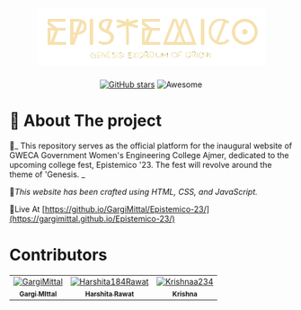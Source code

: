 
<h1 align="center">
  <a href="https://github.com/GargiMittal/Epistemico-23">
    <img src="https://github.com/GargiMittal/Epistemico-23/blob/main/images/EPIS_text.png">
  </a>
</h1>

<p align="center">
<a href="https://github.com/GargiMittal/Epistemico-23/stargazers"><img alt="GitHub stars" src="https://img.shields.io/github/stars/GargiMittal/Epistemico-23.svg"></a>
<a><img alt="Awesome" src="https://awesome.re/badge-flat2.svg"></a>
</p>

# 💭 About The project 

💠_ This repository serves as the official platform for the inaugural website of GWECA Government Women's Engineering College Ajmer, dedicated to the upcoming college fest, Epistemico '23. The fest will revolve around the theme of 'Genesis. _

💠_This website has been crafted using HTML, CSS, and JavaScript._

💠Live At [https://github.io/GargiMittal/Epistemico-23/](https://gargimittal.github.io/Epistemico-23/)


<h1> Contributors </h1>

<table>  
    <td align="center">
        <a href="https://github.com/GargiMittal">
            <img src="https://github.com/GargiMittal.png?size=150"  alt="GargiMittal"/>
            <br />
            <sub><b>Gargi MIttal</b></sub>
        </a>
    </td>
     <td align="center">
        <a href="https://github.com/Harshita184Rawat">
            <img src="https://github.com/Harshita184Rawat.png?size=150"  alt="Harshita184Rawat"/>
            <br />
            <sub><b>Harshita Rawat</b></sub>
        </a>
    </td>
     <td align="center">
        <a href="https://github.com/Krishnaa234">
            <img src="https://github.com/github.png?size=150"  alt="Krishnaa234"/>
            <br />
            <sub><b>Krishna</b></sub>
        </a>
    </td>

<table>
